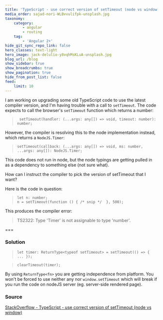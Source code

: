 ```yaml
---
title: 'TypeScript - use correct version of setTimeout (node vs window)'
media_order: sajad-nori-WLBvvulifpk-unsplash.jpg
taxonomy:
    category:
        - angular
        - routing
    tag:
        - 'Angular 2+'
hide_git_sync_repo_link: false
hero_classes: text-light
hero_image: jack-delulio-y8vqhMsKLuA-unsplash.jpg
blog_url: /blog
show_sidebar: true
show_breadcrumbs: true
show_pagination: true
hide_from_post_list: false
feed:
    limit: 10
---
```


I am working on upgrading some old TypeScript code to use the latest compiler version, and I'm having trouble with a call to `setTimeout`. The code expects to call the browser's `setTimeout` function which returns a number:

>      setTimeout(handler: (...args: any[]) => void, timeout: number): number;

However, the compiler is resolving this to the node implementation instead, which returns a `NodeJS.Timer`:

 >     setTimeout(callback: (...args: any[]) => void, ms: number, ...args: any[]): NodeJS.Timer;

This code does not run in node, but the node typings are getting pulled in as a dependency to something else (not sure what).

How can I instruct the compiler to pick the version of setTimeout that I want?

Here is the code in question:

>     let n: number;
>     n = setTimeout(function () { /* snip */  }, 500);

This produces the compiler error:

> TS2322: Type 'Timer' is not assignable to type 'number'.

===

### Solution

>     let timer: ReturnType<typeof setTimeout> = setTimeout(() => { ... });

>     clearTimeout(timer);
    
By using `ReturnType<fn>` you are getting independence from platform. You won't be forced to use neither any nor `window.setTimeout` which will break if you run the code on nodeJS server (eg. server-side rendered page).


### Source
    
[StackOverflow - TypeScript - use correct version of setTimeout (node vs window)](https://stackoverflow.com/questions/45802988/typescript-use-correct-version-of-settimeout-node-vs-window)
